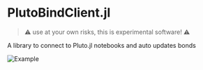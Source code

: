 # PlutoBindClient.jl

> ⚠️ use at your own risks, this is experimental software! ⚠️

A library to connect to Pluto.jl notebooks and auto updates bonds

![Example](https://user-images.githubusercontent.com/9824244/112767444-1ff92000-9017-11eb-8696-06058f598b9b.png)

